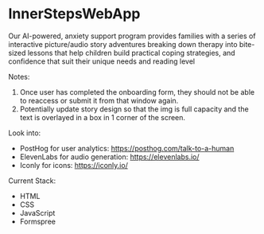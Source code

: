 # InnerStepsWebApp
Our AI-powered, anxiety support program provides families with a series of interactive picture/audio story adventures breaking down therapy into bite-sized lessons that help children build practical coping strategies, and confidence that suit their unique needs and reading level

Notes:

1. Once user has completed the onboarding form, they should not be able to reaccess or submit it from that window again.
2. Potentially update story design so that the img is full capacity and the text is overlayed in a box in 1 corner of the screen.

Look into:

- PostHog for user analytics: https://posthog.com/talk-to-a-human
- ElevenLabs for audio generation: https://elevenlabs.io/
- Iconly for icons: https://iconly.io/

Current Stack:

- HTML
- CSS
- JavaScript
- Formspree
